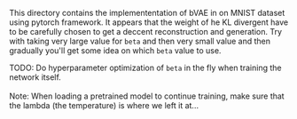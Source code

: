 This directory contains the implemententation of bVAE in on MNIST dataset using pytorch framework. It appears that the weight of he KL divergent have to be carefully chosen to get a deccent reconstruction and generation. Try with taking very large value for `beta` and then very small value and then gradually you'll get some idea on which `beta` value to use. <br/>

TODO: Do hyperparameter optimization of `beta` in the fly when training the network itself.<br/><br/>
Note: When loading a pretrained model to continue training, make sure that the lambda (the temperature) is where we left it at...
